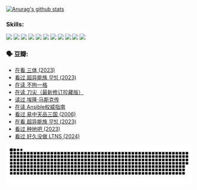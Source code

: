 
[![Anurag's github stats](https://github-readme-stats.vercel.app/api?username=w940853815)](https://github.com/anuraghazra/github-readme-stats)

### Skills:

<code><img height="32" src="https://cdn.jsdelivr.net/npm/simple-icons@v5/icons/python.svg"></code>
<code><img height="32" src="https://cdn.jsdelivr.net/npm/simple-icons@v5/icons/javascript.svg"></code>
<code><img height="32" src="https://cdn.jsdelivr.net/npm/simple-icons@v5/icons/django.svg"></code>
<code><img height="32" src="https://cdn.jsdelivr.net/npm/simple-icons@v5/icons/flask.svg"></code>
<code><img height="32" src="https://cdn.jsdelivr.net/npm/simple-icons@v5/icons/vuetify.svg"></code>
<code><img height="32" src="https://cdn.jsdelivr.net/npm/simple-icons@v5/icons/git.svg"></code>
<code><img height="32" src="https://cdn.jsdelivr.net/npm/simple-icons@v5/icons/docker.svg"></code>
<code><img height="32" src="https://cdn.jsdelivr.net/npm/simple-icons@v5/icons/postgresql.svg"></code>
<code><img height="32" src="https://cdn.jsdelivr.net/npm/simple-icons@v5/icons/elasticsearch.svg"></code>
<code><img height="32" src="https://cdn.jsdelivr.net/npm/simple-icons@v5/icons/macos.svg"></code>
<code><img height="32" src="https://cdn.jsdelivr.net/npm/simple-icons@v5/icons/linux.svg"></code>

### 🗣 豆瓣:

<!-- DOUBAN-ACTIVITIES:START -->
- [在看 三体‎ (2023)](https://www.douban.com/people/136069238/status/4558185093/?_i=11088176)
- [看过 超异能族 무빙‎ (2023)](https://www.douban.com/people/136069238/status/4556824186/?_i=11088176)
- [在读 不拘一格](https://www.douban.com/people/136069238/status/4541712161/?_i=11088176)
- [在读 刀尖（最新修订珍藏版）](https://www.douban.com/people/136069238/status/4541711339/?_i=11088177)
- [读过 埃隆·马斯克传](https://www.douban.com/people/136069238/status/4541710351/?_i=11088177)
- [在读 Ansible权威指南](https://www.douban.com/people/136069238/status/4539151450/?_i=11088177)
- [看过 易中天品三国‎ (2006)](https://www.douban.com/people/136069238/status/4529910812/?_i=11088177)
- [在看 超异能族 무빙‎ (2023)](https://www.douban.com/people/136069238/status/4527291077/?_i=11088177)
- [看过 种地吧‎ (2023)](https://www.douban.com/people/136069238/status/4527289637/?_i=11088177)
- [看过 好久没做 LTNS‎ (2024)](https://www.douban.com/people/136069238/status/4527289515/?_i=11088177)
<!-- DOUBAN-ACTIVITIES:END -->


![Snake animation](https://raw.githubusercontent.com/w940853815/w940853815/output/github-contribution-grid-snake.svg)

<!--
**w940853815/w940853815** is a ✨ _special_ ✨ repository because its `README.md` (this file) appears on your GitHub profile.

Here are some ideas to get you started:

- 🔭 I’m currently working on ...
- 🌱 I’m currently learning ...
- 👯 I’m looking to collaborate on ...
- 🤔 I’m looking for help with ...
- 💬 Ask me about ...
- 📫 How to reach me: ...
- 😄 Pronouns: ...
- ⚡ Fun fact: ...
-->
